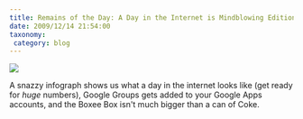 ```yaml
---
title: Remains of the Day: A Day in the Internet is Mindblowing Edition [For What It's Worth]
date: 2009/12/14 21:54:00
taxonomy: 
 category: blog 
---
```


![](http://cache.gawker.com/assets/images/17/2009/12/500x_theinternetisbig.jpg)

A snazzy infograph shows us what a day in the internet looks like (get ready for _huge_ numbers), Google Groups gets added to your Google Apps accounts, and the Boxee Box isn't much bigger than a can of Coke.

